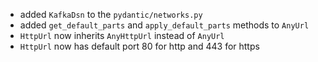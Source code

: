  - added `KafkaDsn` to the `pydantic/networks.py`
 - added `get_default_parts` and `apply_default_parts` methods to `AnyUrl`
 - `HttpUrl` now inherits `AnyHttpUrl` instead of `AnyUrl`
 - `HttpUrl` now has default port 80 for http and 443 for https
